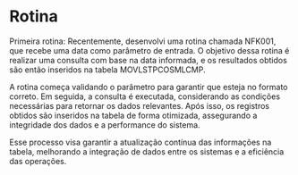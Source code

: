 # Rotina
Primeira rotina: Recentemente, desenvolvi uma rotina chamada NFK001, que recebe uma data como parâmetro de entrada. O objetivo dessa rotina é realizar uma consulta com base na data informada, e os resultados obtidos são então inseridos na tabela MOVLSTPCOSMLCMP.

A rotina começa validando o parâmetro para garantir que esteja no formato correto. Em seguida, a consulta é executada, considerando as condições necessárias para retornar os dados relevantes. Após isso, os registros obtidos são inseridos na tabela de forma otimizada, assegurando a integridade dos dados e a performance do sistema.

Esse processo visa garantir a atualização contínua das informações na tabela, melhorando a integração de dados entre os sistemas e a eficiência das operações.
